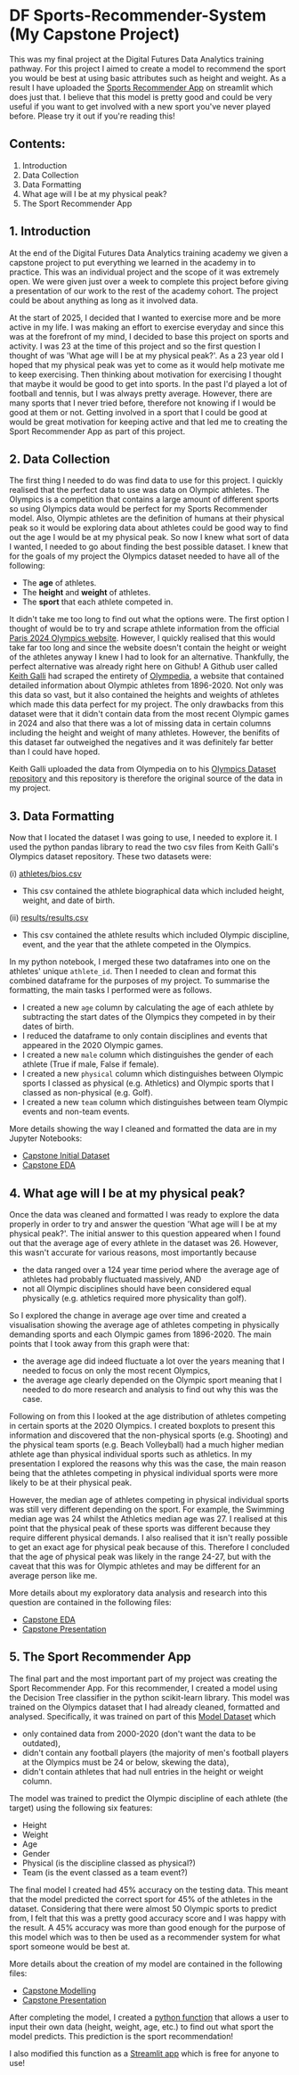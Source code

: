 # DF Sports-Recommender-System (My Capstone Project)
This was my final project at the Digital Futures Data Analytics training pathway. For this project I aimed to create a model to recommend the sport you would be best at using basic attributes such as height and weight. As a result I have uploaded the [Sports Recommender App](https://sports-recommender-system-joseph-brennan.streamlit.app/) on streamlit which does just that. I believe that this model is pretty good and could be very useful if you want to get involved with a new sport you've never played before. Please try it out if you're reading this!

## Contents:

1. Introduction
2. Data Collection
3. Data Formatting
4. What age will I be at my physical peak?
5. The Sport Recommender App


## 1. Introduction

At the end of the Digital Futures Data Analytics training academy we given a capstone project to put everything we learned in the academy in to practice. This was an individual project and the scope of it was extremely open. We were given just over a week to complete this project before giving a presentation of our work to the rest of the academy cohort. The project could be about anything as long as it involved data.

At the start of 2025, I decided that I wanted to exercise more and be more active in my life. I was making an effort to exercise everyday and since this was at the forefront of my mind, I decided to base this project on sports and activity. I was 23 at the time of this project and so the first question I thought of was 'What age will I be at my physical peak?'. As a 23 year old I hoped that my physical peak was yet to come as it would help motivate me to keep exercising. Then thinking about motivation for exercising I thought that maybe it would be good to get into sports. In the past I'd played a lot of football and tennis, but I was always pretty average. However, there are many sports that I never tried before, therefore not knowing if I would be good at them or not. Getting involved in a sport that I could be good at would be great motivation for keeping active and that led me to creating the Sport Recommender App as part of this project.


## 2. Data Collection

The first thing I needed to do was find data to use for this project. I quickly realised that the perfect data to use was data on Olympic athletes. The Olympics is a competition that contains a large amount of different sports so using Olympics data would be perfect for my Sports Recommender model. Also, Olympic athletes are the definition of humans at their physical peak so it would be exploring data about athletes could be good way to find out the age I would be at my physical peak. So now I knew what sort of data I wanted, I needed to go about finding the best possible dataset. I knew that for the goals of my project the Olympics dataset needed to have all of the following:

- The **age** of athletes.
- The **height** and **weight** of athletes.
- The **sport** that each athlete competed in.

It didn't take me too long to find out what the options were. The first option I thought of would be to try and scrape athlete information from the official [Paris 2024 Olympics website](https://www.olympics.com/en/olympic-games/paris-2024/athletes). However, I quickly realised that this would take far too long and since the website doesn't contain the height or weight of the athletes anyway I knew I had to look for an alternative. Thankfully, the perfect alternative was already right here on Github! A Github user called [Keith Galli](https://github.com/KeithGalli) had scraped the entirety of [Olympedia](https://www.olympedia.org/), a website that contained detailed information about Olympic athletes from 1896-2020. Not only was this data so vast, but it also contained the heights and weights of athletes which made this data perfect for my project. The only drawbacks from this dataset were that it didn't contain data from the most recent Olympic games in 2024 and also that there was a lot of missing data in certain columns including the height and weight of many athletes. However, the benifits of this dataset far outweighed the negatives and it was definitely far better than I could have hoped.

Keith Galli uploaded the data from Olympedia on to his [Olympics Dataset repository](https://github.com/KeithGalli/Olympics-Dataset/tree/master) and this repository is therefore the original source of the data in my project.


## 3. Data Formatting

Now that I located the dataset I was going to use, I needed to explore it. I used the python pandas library to read the two csv files from Keith Galli's Olympics dataset repository. These two datasets were:

(i) [athletes/bios.csv](https://github.com/KeithGalli/Olympics-Dataset/blob/master/athletes/bios.csv)
- This csv contained the athlete biographical data which included height, weight, and date of birth.

(ii) [results/results.csv](https://github.com/KeithGalli/Olympics-Dataset/blob/master/results/results.csv)
- This csv contained the athlete results which included Olympic discipline, event, and the year that the athlete competed in the Olympics.

In my python notebook, I merged these two dataframes into one on the athletes' unique ```athlete_id```. Then I needed to clean and format this combined dataframe for the purposes of my project. To summarise the formatting, the main tasks I performed were as follows.

- I created a new ```age``` column by calculating the age of each athlete by subtracting the start dates of the Olympics they competed in by their dates of birth.
- I reduced the dataframe to only contain disciplines and events that appeared in the 2020 Olympic games.
- I created a new ```male``` column which distinguishes the gender of each athlete (True if male, False if female).
- I created a new  ```physical``` column which distinguishes between Olympic sports I classed as physical (e.g. Athletics) and Olympic sports that I classed as non-physical (e.g. Golf).
- I created a new ```team``` column which distinguishes between team Olympic events and non-team events.

More details showing the way I cleaned and formatted the data are in my Jupyter Notebooks:
- [Capstone Initial Dataset](https://github.com/JBrennan2001/Sports-Recommender-System/blob/main/creating_initial_dataset.ipynb)
- [Capstone EDA](https://github.com/JBrennan2001/Sports-Recommender-System/blob/main/capstone_eda.ipynb)

## 4. What age will I be at my physical peak?

Once the data was cleaned and formatted I was ready to explore the data properly in order to try and answer the question 'What age will I be at my physical peak?'. The initial answer to this question appeared when I found out that the average age of every athlete in the dataset was 26. However, this wasn't accurate for various reasons, most importantly because
- the data ranged over a 124 year time period where the average age of athletes had probably fluctuated massively, AND
- not all Olympic disciplines should have been considered equal physically (e.g. athletics required more physicality than golf).

So I explored the change in average age over time and created a visualisation showing the average age of athletes competing in physically demanding sports and each Olympic games from 1896-2020. The main points that I took away from this graph were that:
- the average age did indeed fluctuate a lot over the years meaning that I needed to focus on only the most recent Olympics,
- the average age clearly depended on the Olympic sport meaning that I needed to do more research and analysis to find out why this was the case.

Following on from this I looked at the age distribution of athletes competing in certain sports at the 2020 Olympics. I created boxplots to present this information and discovered that the non-physical sports (e.g. Shooting) and the physical team sports (e.g. Beach Volleyball) had a much higher median athlete age than physical individual sports such as athletics. In my presentation I explored the reasons why this was the case, the main reason being that the athletes competing in physical individual sports were more likely to be at their physical peak. 

However, the median age of athletes competing in physical individual sports was still very different depending on the sport. For example, the Swimming median age was 24 whilst the Athletics median age was 27. I realised at this point that the physical peak of these sports was different because they require different physical demands. I also realised that it isn't really possible to get an exact age for physical peak because of this. Therefore I concluded that the age of physical peak was likely in the range 24-27, but with the caveat that this was for Olympic athletes and may be different for an average person like me.

More details about my exploratory data analysis and research into this question are contained in the following files:
- [Capstone EDA](https://github.com/JBrennan2001/Sports-Recommender-System/blob/main/capstone_eda.ipynb)
- [Capstone Presentation](https://github.com/JBrennan2001/Sports-Recommender-System/blob/main/Capstone%20Presentation.pptx)


## 5. The Sport Recommender App

The final part and the most important part of my project was creating the Sport Recommender App. For this recommender, I created a model using the Decision Tree classifier in the python scikit-learn library. This model was trained on the Olympics dataset that I had already cleaned, formatted and analysed. Specifically, it was trained on part of this [Model Dataset](https://github.com/JBrennan2001/Sports-Recommender-System/blob/main/Model%20Data.csv) which
- only contained data from 2000-2020 (don't want the data to be outdated),
- didn't contain any football players (the majority of men's football players at the Olympics must be 24 or below, skewing the data),
- didn't contain athletes that had null entries in the height or weight column.

The model was trained to predict the Olympic discipline of each athlete (the target) using the following six features:
- Height
- Weight
- Age
- Gender
- Physical (is the discipline classed as physical?)
- Team (is the event classed as a team event?)

The final model I created had 45% accuracy on the testing data. This meant that the model predicted the correct sport for 45% of the athletes in the dataset. Considering that there were almost 50 Olympic sports to predict from, I felt that this was a pretty good accuracy score and I was happy with the result. A 45% accuracy was more than good enough for the purpose of this model which was to then be used as a recommender system for what sport someone would be best at.

More details about the creation of my model are contained in the following files:
- [Capstone Modelling](https://github.com/JBrennan2001/Sports-Recommender-System/blob/main/capstone_modelling.ipynb)
- [Capstone Presentation](https://github.com/JBrennan2001/Sports-Recommender-System/blob/main/Capstone%20Presentation.pptx)

After completing the model, I created a [python function](https://github.com/JBrennan2001/Sports-Recommender-System/blob/main/capstone_function.ipynb) that allows a user to input their own data (height, weight, age, etc.) to find out what sport the model predicts. This prediction is the sport recommendation! 

I also modified this function as a [Streamlit app](https://sports-recommender-system-joseph-brennan.streamlit.app/) which is free for anyone to use!
